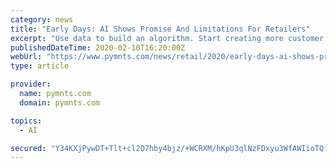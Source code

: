 ```yaml
---
category: news
title: "Early Days: AI Shows Promise And Limitations For Retailers"
excerpt: "Use data to build an algorithm. Start creating more customer data to feed the algorithm and then you too can join the artificial intelligence (AI) retail revolution. Not so fast. At one level it’s just that easy. Retailers can engage with an “AI lite” strategy that produces lookalike customer data and a level of predictive analytics."
publishedDateTime: 2020-02-10T16:20:00Z
webUrl: "https://www.pymnts.com/news/retail/2020/early-days-ai-shows-promise-and-limitations-for-retailers/"
type: article

provider:
  name: pymnts.com
  domain: pymnts.com

topics:
  - AI

secured: "Y34KXjPywDT+Tlt+cl2O7hby4bjz/+WCRXM/hKpU3qlNzFDxyu3WfAWIioTQfVo4ja49EBpMXL+TfNUvKZymcog+M/dzl/IjvNd1m6OJXMz9WLKzXZskn5nj3v+HsaFWFLu9zsdYYZTKRIvXykHA0DeZPdwAAESkm92peJA60aOQN6B3SKMMOgCiecA1IHdyEHfWRtMJBbRsjeoLfcRI9X63TC30qqgpdk4RV0dbt7+CrOFGviFHVHBtkus16TjfqKS0ttK9a9CsVx9+J6RBkpjm29At+f7+zVaZXZj7tKNwWljuVZA0VK3c/zYbrASxA0MCnyadKfHcWpk+5X401vMB2a4AXZ1cXE1Uq4ws2V1XDccuIcfVQ24LVJIJeIWYaoLnon3KlqXKNRVNPNzez9Sj19o/u+x6IS9mT6y2fXIKHN4PN1DUhrYDIsnGKnVYt97BN240//MJXE8e4/p786df39tuj7hEZ/y/CsBV1/0=;rsZtH1waZ9ojccm9I7qYKA=="
---
```


